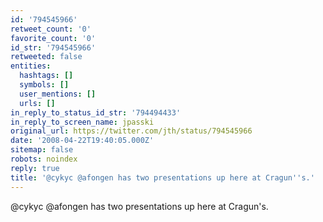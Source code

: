 ```yaml
---
id: '794545966'
retweet_count: '0'
favorite_count: '0'
id_str: '794545966'
retweeted: false
entities:
  hashtags: []
  symbols: []
  user_mentions: []
  urls: []
in_reply_to_status_id_str: '794494433'
in_reply_to_screen_name: jpasski
original_url: https://twitter.com/jth/status/794545966
date: '2008-04-22T19:40:05.000Z'
sitemap: false
robots: noindex
reply: true
title: '@cykyc @afongen has two presentations up here at Cragun''s.'
---
```


@cykyc @afongen has two presentations up here at Cragun's.
